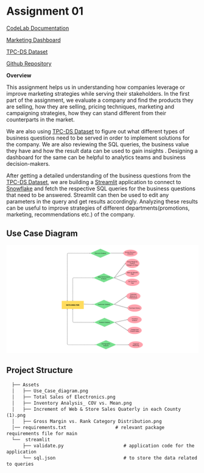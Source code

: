 # Assignment 01


[CodeLab Documentation](https://codelabs-preview.appspot.com/?file_id=1n8mE3_f0qTe8m5An2pvlBcXlbylzqpmeve8I6kLEqpc/#0)

[Marketing Dashboard](https://app.snowflake.com/qefqbdp/ryb09972/#/final-dashboard-dUwVOcGJT)

[TPC-DS Dataset](https://www.tpc.org/tpc_documents_current_versions/pdf/tpc-ds_v2.5.0.pdf)

[Github Repository](https://github.com/AlgoDM-Fall2023-Team4/Assignment01.git)

**Overview**

This assignment helps us in understanding how companies leverage or improve marketing strategies while serving their stakeholders. In the first part of the assignment, we evaluate a company and find the products they are selling, how they are selling, pricing techniques, marketing and campaigning strategies, how they can stand different from their counterparts in the market.

We are also using [TPC-DS Dataset](https://www.tpc.org/tpc_documents_current_versions/pdf/tpc-ds_v2.5.0.pdf) to figure out what different types of business questions need to be served in order to implement solutions for the company. We are also reviewing the SQL queries, the business value they have and how the result data can be used to gain insights .
Designing a dashboard for the same can be helpful to analytics teams and business decision-makers.

After getting a detailed understanding of the business questions from the [TPC-DS Dataset](https://www.tpc.org/tpc_documents_current_versions/pdf/tpc-ds_v2.5.0.pdf), we are building a [Streamlit](https://streamlit.io/) application to connect to [Snowflake](https://www.snowflake.com/en/) and fetch the respective SQL queries for the business questions that need to be answered.
Streamlit can then be used to edit any parameters in the query and get results accordingly. Analyzing these results can be useful to improve strategies of different departments(promotions, marketing, recommendations etc.) of the company.

## Use Case Diagram
![img.png](https://github.com/AlgoDM-Fall2023-Team4/Assignment01/blob/pranitha_dev/Assets/Use_Case_diagram.png)

## Project Structure
```
  ├── Assets            
  │   ├── Use_Case_diagram.png
  │   ├── Total Sales of Electronics.png
  │   ├── Inventory Analysis_ COV vs. Mean.png
  │   ├── Increment of Web & Store Sales Quaterly in each County  (1).png
  │   ├── Gross Margin vs. Rank Category Distribution.png
  │── requirements.txt                  # relevant package requirements file for main
  └──  streamlit
      ├── validate.py                      # application code for the application
      └── sql.json                         # to store the data related to queries
```
